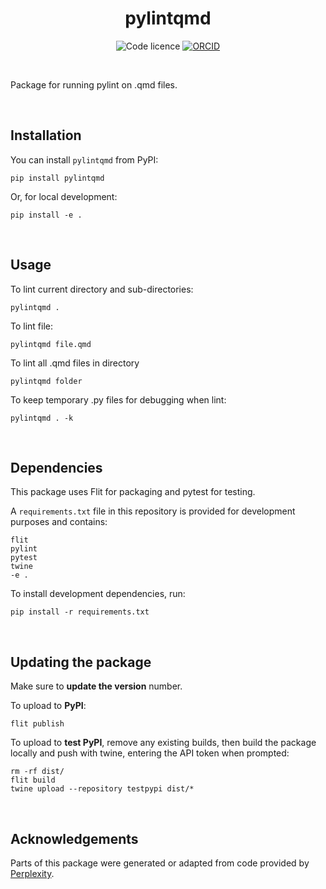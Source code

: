 <div align="center">

# pylintqmd

![Code licence](https://img.shields.io/badge/🛡️_Code_licence-MIT-8a00c2?style=for-the-badge&labelColor=gray)
[![ORCID](https://img.shields.io/badge/ORCID_Amy_Heather-0000--0002--6596--3479-A6CE39?style=for-the-badge&logo=orcid&logoColor=white)](https://orcid.org/0000-0002-6596-3479)

</div>

<br>

Package for running pylint on .qmd files.

<br>

## Installation

You can install `pylintqmd` from PyPI:

```
pip install pylintqmd
```

Or, for local development:

```
pip install -e .
```

<br>

## Usage

To lint current directory and sub-directories:

```
pylintqmd .
```

To lint file:

```
pylintqmd file.qmd
```

To lint all .qmd files in directory

```
pylintqmd folder
```

To keep temporary .py files for debugging when lint:
```
pylintqmd . -k
```

<br>

## Dependencies

This package uses Flit for packaging and pytest for testing.

A `requirements.txt` file in this repository is provided for development purposes and contains:

```
flit
pylint
pytest
twine
-e .
```

To install development dependencies, run:

```
pip install -r requirements.txt
```

<br>

## Updating the package

Make sure to **update the version** number.

To upload to **PyPI**:

```
flit publish
```

To upload to **test PyPI**, remove any existing builds, then build the package locally and push with twine, entering the API token when prompted:

```
rm -rf dist/
flit build
twine upload --repository testpypi dist/*
```

<br>

## Acknowledgements

Parts of this package were generated or adapted from code provided by [Perplexity](https://www.perplexity.ai/).
